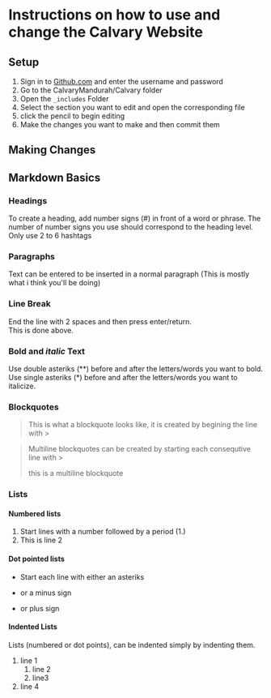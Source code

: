 # Instructions on how to use and change the Calvary Website
## Setup
1. Sign in to [Github.com](https://github.com/login) and enter the username and password
2. Go to the CalvaryMandurah/Calvary folder 
3. Open the `_includes` Folder 
4. Select the section you want to edit and open the corresponding file
5. click the pencil to begin editing
6. Make the changes you want to make and then commit them 

## Making Changes



## Markdown Basics
### Headings
To create a heading, add number signs (#) in front of a word or phrase. The number of number signs you use should correspond to the heading level. Only use 2 to 6 hashtags

### Paragraphs
Text can be entered to be inserted in a normal paragraph (This is mostly what i think you'll be doing)

### Line Break
End the line with 2 spaces and then press enter/return.  
This is done above.

### **Bold** and *italic* Text
Use double asteriks (**) before and after the letters/words you want to bold. 
Use single asteriks (*) before and after the letters/words you want to italicize. 


### Blockquotes 
> This is what a blockquote looks like, it is created by begining the line with >

> Multiline blockquotes can be created by starting each consequtive line with >
>
> this is a multiline blockquote

### Lists
#### Numbered lists
1. Start lines with a number followed by a period (1.)
2. This is line 2

#### Dot pointed lists
* Start each line with either an asteriks 
- or a minus sign 
+ or plus sign  

#### Indented Lists
Lists (numbered or dot points), can be indented simply by indenting them. 
1. line 1
    1. line 2
    2. line3 
2. line 4

